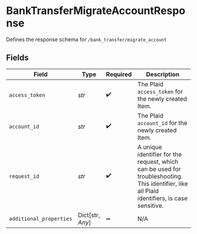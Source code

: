 # BankTransferMigrateAccountResponse

Defines the response schema for `/bank_transfer/migrate_account`


## Fields

| Field                                                                                                                                       | Type                                                                                                                                        | Required                                                                                                                                    | Description                                                                                                                                 |
| ------------------------------------------------------------------------------------------------------------------------------------------- | ------------------------------------------------------------------------------------------------------------------------------------------- | ------------------------------------------------------------------------------------------------------------------------------------------- | ------------------------------------------------------------------------------------------------------------------------------------------- |
| `access_token`                                                                                                                              | *str*                                                                                                                                       | :heavy_check_mark:                                                                                                                          | The Plaid `access_token` for the newly created Item.                                                                                        |
| `account_id`                                                                                                                                | *str*                                                                                                                                       | :heavy_check_mark:                                                                                                                          | The Plaid `account_id` for the newly created Item.                                                                                          |
| `request_id`                                                                                                                                | *str*                                                                                                                                       | :heavy_check_mark:                                                                                                                          | A unique identifier for the request, which can be used for troubleshooting. This identifier, like all Plaid identifiers, is case sensitive. |
| `additional_properties`                                                                                                                     | Dict[str, *Any*]                                                                                                                            | :heavy_minus_sign:                                                                                                                          | N/A                                                                                                                                         |